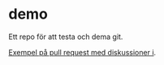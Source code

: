 # demo
Ett repo för att testa och dema git.

[Exempel på pull request med diskussioner i](https://github.com/gnachman/iTerm2/pull/294).
